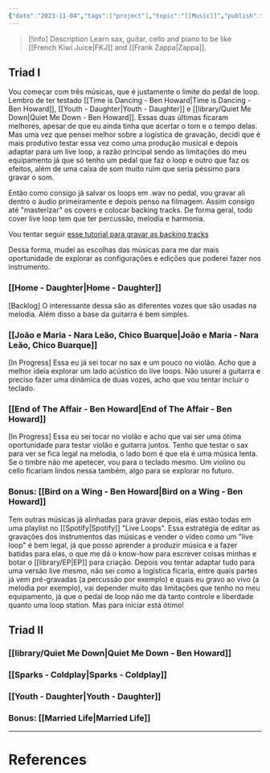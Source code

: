```yaml
---
{"date":"2023-11-04","tags":["project"],"topic":"[[Music]]","publish":true,"description":"Mastering expression across instruments and crafting a sound that’s uniquely mine","PassFrontmatter":true}
---
```


>[!info] Description 
>Learn sax, guitar, cello and piano to be like [[French Kiwi Juice\|FKJ]] and [[Frank Zappa\|Zappa]].

## Triad I
Vou começar com três músicas, que é justamente o limite do pedal de loop. Lembro de ter testado [[Time is Dancing - Ben Howard\|Time is Dancing - Ben Howard]], [[Youth - Daughter\|Youth - Daughter]] e [[library/Quiet Me Down|Quiet Me Down - Ben Howard]]. Essas duas últimas ficaram melhores, apesar de que eu ainda tinha que acertar o tom e o tempo delas. Mas uma vez que pensei melhor sobre a logística de gravação, decidi que é mais produtivo testar essa vez como uma produção musical e depois adaptar para um live loop, a razão principal sendo as limitações do meu equipamento já que só tenho um pedal que faz o loop e outro que faz os efeitos, além de uma caixa de som muito ruim que seria péssimo para gravar o som. 

Então como consigo já salvar os loops em .wav no pedal, vou gravar ali dentro o áudio primeiramente e depois penso na filmagem. Assim consigo até "masterizar" os covers e colocar backing tracks. De forma geral, todo cover live loop tem que ter percussão, melodia e harmonia. 

Vou tentar seguir [esse tutorial para gravar as backing tracks](https://stephvanlinden.com/how-to-create-backing-tracks-for-guitar-covers-a-tutorial/)

Dessa forma, mudei as escolhas das músicas para me dar mais oportunidade de explorar as configurações e edições que poderei fazer nos instrumento. 
### [[Home - Daughter\|Home - Daughter]]
[Backlog]
O interessante dessa são as diferentes vozes que são usadas na melodia. Além disso a base da guitarra é bem simples.
### [[João e Maria - Nara Leão, Chico Buarque\|João e Maria - Nara Leão, Chico Buarque]]
[In Progress]
Essa eu já sei tocar no sax e um pouco no violão. Acho que a melhor ideia explorar um lado acústico do live loops. Não usurei a guitarra e preciso fazer uma dinâmica de duas vozes, acho que vou tentar incluir o teclado.
### [[End of The Affair - Ben Howard\|End of The Affair - Ben Howard]]
[In Progress]
Essa eu sei tocar no violão e acho que vai ser uma ótima oportunidade para testar violão e guitarra juntos. Tenho que testar o sax para ver se fica legal na melodia, o lado bom é que ela é uma música lenta. Se o timbre não me apetecer, vou para o teclado mesmo. Um violino ou cello ficariam lindos nessa também, algo para se explorar no futuro.
### Bonus: [[Bird on a Wing - Ben Howard\|Bird on a Wing - Ben Howard]]

Tem outras músicas já alinhadas para gravar depois, elas estão todas em uma playlist no [[Spotify\|Spotify]] "Live Loops". 
Essa estratégia de editar as gravações dos instrumentos das músicas e vender o vídeo como um "live loop" é bem legal, já que posso aprender a produzir música e a fazer batidas para elas, o que me dá o know-how para escrever coisas minhas e botar o [[library/EP\|EP]] para criação. Depois vou tentar adaptar tudo para uma versão live mesmo, não sei como a logística ficaria, entre quais partes já vem pré-gravadas (a percussão por exemplo) e quais eu gravo ao vivo (a melodia por exemplo), vai depender muito das limitações que tenho no meu equipamento, já que o pedal de loop não me dá tanto controle e liberdade quanto uma loop station. Mas para iniciar está ótimo!

## Triad II

### [[library/Quiet Me Down|Quiet Me Down - Ben Howard]]

### [[Sparks - Coldplay\|Sparks - Coldplay]]

### [[Youth - Daughter\|Youth - Daughter]]

### Bonus: [[Married Life\|Married Life]]



---
# References
>